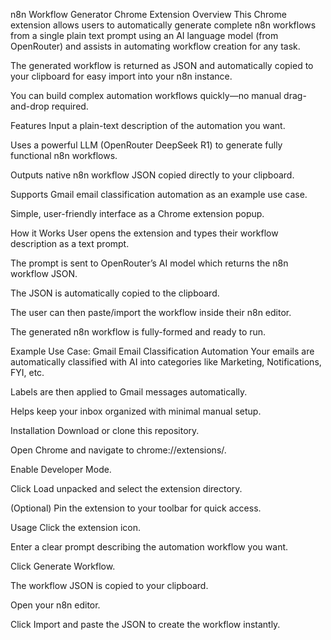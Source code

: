n8n Workflow Generator Chrome Extension
Overview
This Chrome extension allows users to automatically generate complete n8n workflows from a single plain text prompt using an AI language model (from OpenRouter) and assists in automating workflow creation for any task.

The generated workflow is returned as JSON and automatically copied to your clipboard for easy import into your n8n instance.

You can build complex automation workflows quickly—no manual drag-and-drop required.

Features
Input a plain-text description of the automation you want.

Uses a powerful LLM (OpenRouter DeepSeek R1) to generate fully functional n8n workflows.

Outputs native n8n workflow JSON copied directly to your clipboard.

Supports Gmail email classification automation as an example use case.

Simple, user-friendly interface as a Chrome extension popup.

How it Works
User opens the extension and types their workflow description as a text prompt.

The prompt is sent to OpenRouter’s AI model which returns the n8n workflow JSON.

The JSON is automatically copied to the clipboard.

The user can then paste/import the workflow inside their n8n editor.

The generated n8n workflow is fully-formed and ready to run.

Example Use Case: Gmail Email Classification Automation
Your emails are automatically classified with AI into categories like Marketing, Notifications, FYI, etc.

Labels are then applied to Gmail messages automatically.

Helps keep your inbox organized with minimal manual setup.

Installation
Download or clone this repository.

Open Chrome and navigate to chrome://extensions/.

Enable Developer Mode.

Click Load unpacked and select the extension directory.

(Optional) Pin the extension to your toolbar for quick access.

Usage
Click the extension icon.

Enter a clear prompt describing the automation workflow you want.

Click Generate Workflow.

The workflow JSON is copied to your clipboard.

Open your n8n editor.

Click Import and paste the JSON to create the workflow instantly.

